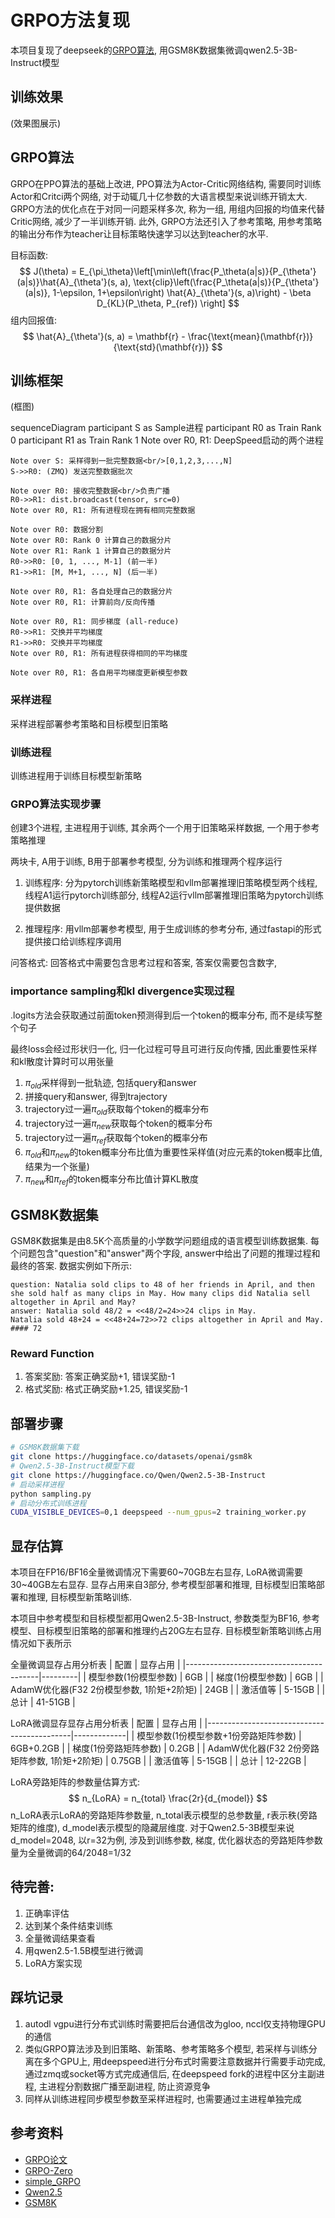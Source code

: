 # GRPO方法复现
本项目复现了deepseek的[GRPO算法](https://arxiv.org/pdf/2402.03300), 用GSM8K数据集微调qwen2.5-3B-Instruct模型

## 训练效果
(效果图展示)

## GRPO算法
GRPO在PPO算法的基础上改进, PPO算法为Actor-Critic网络结构, 需要同时训练Actor和Critci两个网络, 对于动辄几十亿参数的大语言模型来说训练开销太大. GRPO方法的优化点在于对同一问题采样多次, 称为一组, 用组内回报的均值来代替Critic网络, 减少了一半训练开销. 此外, GRPO方法还引入了参考策略, 用参考策略的输出分布作为teacher让目标策略快速学习以达到teacher的水平.

目标函数:
$$
J(\theta) = E_{\pi_\theta}\left[\min\left(\frac{P_\theta(a|s)}{P_{\theta'}(a|s)}\hat{A}_{\theta'}(s, a), \text{clip}\left(\frac{P_\theta(a|s)}{P_{\theta'}(a|s)}, 1-\epsilon, 1+\epsilon\right) \hat{A}_{\theta'}(s, a)\right) - \beta D_{KL}(P_\theta, P_{ref}) \right]
$$
组内回报值:
$$
\hat{A}_{\theta'}(s, a) = \mathbf{r} - \frac{\text{mean}(\mathbf{r})}{\text{std}(\mathbf{r})}
$$

## 训练框架
(框图)

sequenceDiagram
    participant S as Sample进程
    participant R0 as Train Rank 0
    participant R1 as Train Rank 1
    Note over R0, R1: DeepSpeed启动的两个进程

    Note over S: 采样得到一批完整数据<br/>[0,1,2,3,...,N]
    S->>R0: (ZMQ) 发送完整数据批次

    Note over R0: 接收完整数据<br/>负责广播
    R0->>R1: dist.broadcast(tensor, src=0)
    Note over R0, R1: 所有进程现在拥有相同完整数据

    Note over R0: 数据分割
    Note over R0: Rank 0 计算自己的数据分片
    Note over R1: Rank 1 计算自己的数据分片
    R0->>R0: [0, 1, ..., M-1] (前一半)
    R1->>R1: [M, M+1, ..., N] (后一半)

    Note over R0, R1: 各自处理自己的数据分片
    Note over R0, R1: 计算前向/反向传播

    Note over R0, R1: 同步梯度 (all-reduce)
    R0->>R1: 交换并平均梯度
    R1->>R0: 交换并平均梯度
    Note over R0, R1: 所有进程获得相同的平均梯度

    Note over R0, R1: 各自用平均梯度更新模型参数

### 采样进程
采样进程部署参考策略和目标模型旧策略

### 训练进程
训练进程用于训练目标模型新策略

### GRPO算法实现步骤
创建3个进程, 主进程用于训练, 其余两个一个用于旧策略采样数据, 一个用于参考策略推理

两块卡, A用于训练, B用于部署参考模型, 分为训练和推理两个程序运行

1. 训练程序: 分为pytorch训练新策略模型和vllm部署推理旧策略模型两个线程, 线程A1运行pytorch训练部分, 线程A2运行vllm部署推理旧策略为pytorch训练提供数据

2. 推理程序: 用vllm部署参考模型, 用于生成训练的参考分布, 通过fastapi的形式提供接口给训练程序调用

问答格式:
回答格式中需要包含思考过程和答案, 答案仅需要包含数字<think></think>, <answer></answer>

### importance sampling和kl divergence实现过程
.logits方法会获取通过前面token预测得到后一个token的概率分布, 而不是续写整个句子

最终loss会经过形状归一化, 归一化过程可导且可进行反向传播, 因此重要性采样和kl散度计算时可以用张量

1. $\pi_{old}$采样得到一批轨迹, 包括query和answer
2. 拼接query和answer, 得到trajectory
3. trajectory过一遍$\pi_{old}$获取每个token的概率分布
4. trajectory过一遍$\pi_{new}$获取每个token的概率分布
5. trajectory过一遍$\pi_{ref}$获取每个token的概率分布
6. $\pi_{old}$和$\pi_{new}$的token概率分布比值为重要性采样值(对应元素的token概率比值, 结果为一个张量)
7. $\pi_{new}$和$\pi_{ref}$的token概率分布比值计算KL散度

## GSM8K数据集
GSM8K数据集是由8.5K个高质量的小学数学问题组成的语言模型训练数据集. 每个问题包含"question"和"answer"两个字段, answer中给出了问题的推理过程和最终的答案. 数据实例如下所示:

```
question: Natalia sold clips to 48 of her friends in April, and then she sold half as many clips in May. How many clips did Natalia sell altogether in April and May?
answer: Natalia sold 48/2 = <<48/2=24>>24 clips in May.
Natalia sold 48+24 = <<48+24=72>>72 clips altogether in April and May.
#### 72
```

### Reward Function
1. 答案奖励: 答案正确奖励+1, 错误奖励-1
2. 格式奖励: 格式正确奖励+1.25, 错误奖励-1

## 部署步骤
```bash
# GSM8K数据集下载
git clone https://huggingface.co/datasets/openai/gsm8k
# Qwen2.5-3B-Instruct模型下载
git clone https://huggingface.co/Qwen/Qwen2.5-3B-Instruct
# 启动采样进程
python sampling.py
# 启动分布式训练进程
CUDA_VISIBLE_DEVICES=0,1 deepspeed --num_gpus=2 training_worker.py
```

## 显存估算
本项目在FP16/BF16全量微调情况下需要60~70GB左右显存, LoRA微调需要30~40GB左右显存. 显存占用来自3部分, 参考模型部署和推理, 目标模型旧策略部署和推理, 目标模型新策略训练.

本项目中参考模型和目标模型都用Qwen2.5-3B-Instruct, 参数类型为BF16, 参考模型、目标模型旧策略的部署和推理约占20G左右显存. 目标模型新策略训练占用情况如下表所示

全量微调显存占用分析表
| 配置                                     | 显存占用 |
|-----------------------------------------|---------|
| 模型参数(1份模型参数)                      | 6GB     |
| 梯度(1份模型参数)                         | 6GB     |
| AdamW优化器(F32 2份模型参数, 1阶矩+2阶矩)   | 24GB    |
| 激活值等                                 | 5-15GB  |
| 总计                                    | 41-51GB  |

LoRA微调显存显存占用分析表
| 配置                                       |   显存占用    |
|--------------------------------------------|-------------|
| 模型参数(1份模型参数+1份旁路矩阵参数)           | 6GB+0.2GB   |
| 梯度(1份旁路矩阵参数)                        | 0.2GB       |
| AdamW优化器(F32 2份旁路矩阵参数, 1阶矩+2阶矩)  | 0.75GB      |
| 激活值等                                    | 5-15GB      |
| 总计                                       | 12-22GB     |

LoRA旁路矩阵的参数量估算方式:
$$
n_{LoRA} = n_{total} \frac{2r}{d_{model}}
$$
n_LoRA表示LoRA的旁路矩阵参数量, n_total表示模型的总参数量, r表示秩(旁路矩阵的维度), d_model表示模型的隐藏层维度.
对于Qwen2.5-3B模型来说d_model=2048, 以r=32为例, 涉及到训练参数, 梯度, 优化器状态的旁路矩阵参数量为全量微调的64/2048=1/32

## 待完善:
1. 正确率评估
2. 达到某个条件结束训练
3. 全量微调结果查看
4. 用qwen2.5-1.5B模型进行微调
5. LoRA方案实现

## 踩坑记录
1. autodl vgpu进行分布式训练时需要把后台通信改为gloo, nccl仅支持物理GPU的通信
2. 类似GRPO算法涉及到旧策略、新策略、参考策略多个模型, 若采样与训练分离在多个GPU上, 用deepspeed进行分布式时需要注意数据并行需要手动完成, 通过zmq或socket等方式完成通信后, 在deepspeed fork的进程中区分主副进程, 主进程分割数据广播至副进程, 防止资源竞争
3. 同样从训练进程同步模型参数至采样进程时, 也需要通过主进程单独完成

## 参考资料
- [GRPO论文](https://arxiv.org/pdf/2402.03300)
- [GRPO-Zero](https://github.com/policy-gradient/GRPO-Zero)
- [simple_GRPO](https://github.com/lsdefine/simple_GRPO)
- [Qwen2.5](https://huggingface.co/Qwen/Qwen2.5-3B-Instruct)
- [GSM8K](https://huggingface.co/datasets/openai/gsm8k)